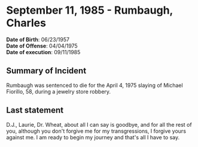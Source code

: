# September 11, 1985 - Rumbaugh, Charles

**Date of Birth**: 06/23/1957<br/>
**Date of Offense**: 04/04/1975<br/>
**Date of execution**: 09/11/1985<br/>

## Summary of Incident
Rumbaugh was sentenced to die for the April 4, 1975 slaying of Michael Fiorillo, 58, during a jewelry store robbery.

## Last statement
D.J., Laurie, Dr. Wheat, about all I can say is goodbye, and for all the rest of you, although you don't forgive me for my transgressions, I forgive yours against me. I am ready to begin my journey and that's all I have to say.